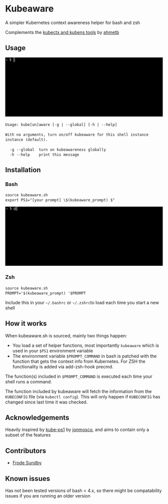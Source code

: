 # Kubeaware

A simpler Kubernetes context awareness helper for bash and zsh

Complements the [kubectx and kubens tools](https://github.com/ahmetb/kubectx) by [ahmetb](https://github.com/ahmetb)

## Usage

![usage_demo](img/usage.gif)

```
Usage: kube[un]aware [-g | --global] [-h | --help]

With no arguments, turn on/off kubeaware for this shell instance instance (default).

  -g --global  turn on kubeawareness globally
  -h --help    print this message
```

## Installation

### Bash
```
source kubeaware.sh
export PS1="[your prompt] \$(kubeaware_prompt) $"
```

![installation_demo](img/installation.gif)

### Zsh
```
source kubeaware.sh
PROMPT='$(kubeaware_prompt) '$PROMPT
```


Include this in your `~/.bashrc` or `~/.zshrc`to load each time you start a new shell

## How it works

When kubeaware.sh is sourced, mainly two things happen:
- You load a set of helper functions, most importantly `kubeaware` which is used in your `$PS1` environment variable
- The environment variable `$PROMPT_COMMAND` in bash is patched with the function that gets the context info from Kubernetes. For ZSH the functionality is added via add-zsh-hook precmd.

The function(s) included in `$PROMPT_COMMAND` is executed each time your shell runs a command.

The function included by kubeaware will fetch the information from the `KUBECONFIG` file (via `kubectl config`). This will only happen if `KUBECONFIG` has changed since last time it was checked.

## Acknowledgements

Heavily inspired by [kube-ps1](https://github.com/jonmosco/kube-ps1) by [jonmosco](https://github.com/jonmosco), and aims to contain only a subset of the features

## Contributors
- [Frode Sundby](https://github.com/frodesundby)

## Known issues

Has not been tested versions of bash < 4.x, so there might be compatability issues if you are running an older version
